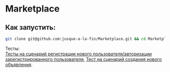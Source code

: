 # Marketplace
## Как запустить:
```bash
git clone git@github.com:jusque-a-la-fin/Marketplace.git && cd Marketplace && docker compose up
```
Тесты:  
[Тесты на сценарий регистрации нового пользователя/авторизации зарегистрированного пользователя](https://github.com/jusque-a-la-fin/Marketplace/blob/main/internal/handlers/user/auth_test.go),
[Тест на сценарий создания нового объявления](https://github.com/jusque-a-la-fin/Marketplace/blob/main/internal/handlers/user/post_test.go).

